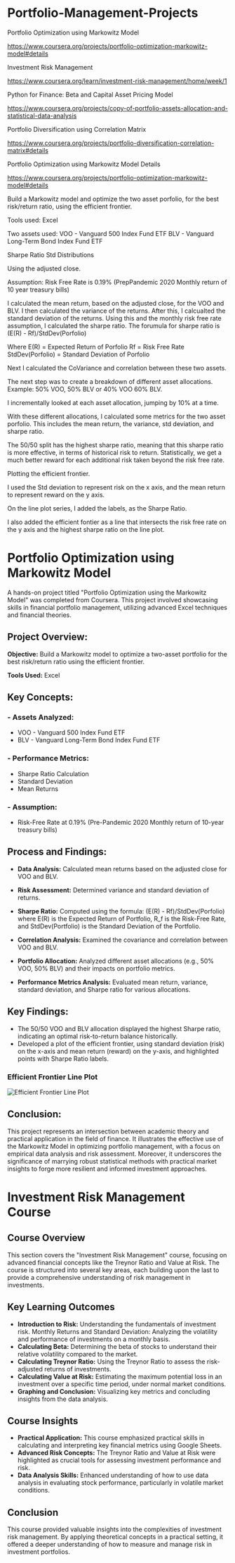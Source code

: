 # Portfolio-Management-Projects

Portfolio Optimization using Markowitz Model

https://www.coursera.org/projects/portfolio-optimization-markowitz-model#details


Investment Risk Management

https://www.coursera.org/learn/investment-risk-management/home/week/1


Python for Finance: Beta and Capital Asset Pricing Model

https://www.coursera.org/projects/copy-of-portfolio-assets-allocation-and-statistical-data-analysis


Portfolio Diversification using Correlation Matrix

https://www.coursera.org/projects/portfolio-diversification-correlation-matrix#details




Portfolio Optimization using Markowitz Model Details

https://www.coursera.org/projects/portfolio-optimization-markowitz-model#details

Build a Markowitz model and optimize the two asset porfolio, for the best risk/return ratio, using the efficient frontier.

Tools used:
Excel

Two assets used:
VOO - Vanguard 500 Index Fund ETF
BLV - Vanguard Long-Term Bond Index Fund ETF

Sharpe Ratio
Std Distributions

Using the adjusted close.

Assumption:
Risk Free Rate is 0.19% (PrepPandemic 2020 Monthly return of 10 year treasury bills)


I calculated the mean return, based on the adjusted close, for the VOO and BLV. I then calculated the variance of the returns. After this, I calcualted the standard deviation of the returns. Using this and the monthly risk free rate assumption, I calculated the sharpe ratio. The forumula for sharpe ratio is (E(R) - Rf)/StdDev(Porfolio)

Where 
E(R) = Expected Return of Porfolio
Rf = Risk Free Rate
StdDev(Porfolio) = Standard Deviation of Porfolio

Next I calculated the CoVariance and correlation between these two assets. 

The next step was to create a breakdown of different asset allocations. Example: 50% VOO, 50% BLV or 40% VOO 60% BLV.

I incrementally looked at each asset allocation, jumping by 10% at a time.

With these different allocations, I calculated some metrics for the two asset porfolio. This includes the mean return, the variance, std deviation, and sharpe ratio.



The 50/50 split has the highest sharpe ratio, meaning that this sharpe ratio is more effective, in terms of historical risk to return. Statistically, we get a much better reward for each additional risk taken beyond the risk free rate.

Plotting the efficient frontier.

I used the Std deviation to represent risk on the x axis, and the mean return to represent reward on the y axis. 

On the line plot series, I added the labels, as the Sharpe Ratio.

I also added the efficient fontier as a line that intersects the risk free rate on the y axis and the highest sharpe ratio on the line plot.




# Portfolio Optimization using Markowitz Model
A hands-on project titled "Portfolio Optimization using the Markowitz Model" was completed from Coursera. This project involved showcasing skills in financial portfolio management, utilizing advanced Excel techniques and financial theories.

## Project Overview:
**Objective:** Build a Markowitz model to optimize a two-asset portfolio for the best risk/return ratio using the efficient frontier.

**Tools Used:** Excel
## Key Concepts:
### - Assets Analyzed:
 - VOO - Vanguard 500 Index Fund ETF
 - BLV - Vanguard Long-Term Bond Index Fund ETF
### - Performance Metrics:
- Sharpe Ratio Calculation
- Standard Deviation
- Mean Returns
### - Assumption: 
 - Risk-Free Rate at 0.19% (Pre-Pandemic 2020 Monthly return of 10-year treasury bills)
## Process and Findings:
 - **Data Analysis:** Calculated mean returns based on the adjusted close for VOO and BLV.

 - **Risk Assessment:** Determined variance and standard deviation of returns.

 - **Sharpe Ratio:** Computed using the formula: 
(E(R) - Rf)/StdDev(Porfolio) where E(R) is the Expected Return of Portfolio, R_f is the Risk-Free Rate, and StdDev(Portfolio) is the Standard Deviation of the Portfolio.

 - **Correlation Analysis:** Examined the covariance and correlation between VOO and BLV.

 - **Portfolio Allocation:** Analyzed different asset allocations (e.g., 50% VOO, 50% BLV) and their impacts on portfolio metrics.
 
 - **Performance Metrics Analysis:** Evaluated mean return, variance, standard deviation, and Sharpe ratio for various allocations.

## Key Findings:
- The 50/50 VOO and BLV allocation displayed the highest Sharpe ratio, indicating an optimal risk-to-return balance historically.
- Developed a plot of the efficient frontier, using standard deviation (risk) on the x-axis and mean return (reward) on the y-axis, and highlighted points with Sharpe Ratio labels.

### Efficient Frontier Line Plot
![Efficient Frontier Line Plot](efficient-frontier-img.png)

## Conclusion:
This project represents an intersection between academic theory and practical application in the field of finance. It illustrates the effective use of the Markowitz Model in optimizing portfolio management, with a focus on empirical data analysis and risk assessment. Moreover, it underscores the significance of marrying robust statistical methods with practical market insights to forge more resilient and informed investment approaches.


# Investment Risk Management Course
## Course Overview
This section covers the "Investment Risk Management" course, focusing on advanced financial concepts like the Treynor Ratio and Value at Risk. The course is structured into several key areas, each building upon the last to provide a comprehensive understanding of risk management in investments.

## Key Learning Outcomes
 - **Introduction to Risk:** Understanding the fundamentals of investment risk.
Monthly Returns and Standard Deviation: Analyzing the volatility and performance of investments on a monthly basis.
 - **Calculating Beta:** Determining the beta of stocks to understand their relative volatility compared to the market.
 - **Calculating Treynor Ratio:** Using the Treynor Ratio to assess the risk-adjusted returns of investments.
 - **Calculating Value at Risk:** Estimating the maximum potential loss in an investment over a specific time period, under normal market conditions.
 - **Graphing and Conclusion:** Visualizing key metrics and concluding insights from the data analysis.

## Course Insights
 - **Practical Application:** This course emphasized practical skills in calculating and interpreting key financial metrics using Google Sheets.
 - **Advanced Risk Concepts:** The Treynor Ratio and Value at Risk were highlighted as crucial tools for assessing investment performance and risk.
 - **Data Analysis Skills:** Enhanced understanding of how to use data analysis in evaluating stock performance, particularly in volatile market conditions.

## Conclusion
This course provided valuable insights into the complexities of investment risk management. By applying theoretical concepts in a practical setting, it offered a deeper understanding of how to measure and manage risk in investment portfolios.














